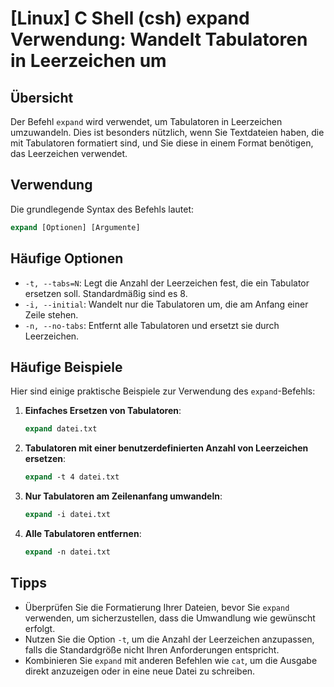 # [Linux] C Shell (csh) expand Verwendung: Wandelt Tabulatoren in Leerzeichen um

## Übersicht
Der Befehl `expand` wird verwendet, um Tabulatoren in Leerzeichen umzuwandeln. Dies ist besonders nützlich, wenn Sie Textdateien haben, die mit Tabulatoren formatiert sind, und Sie diese in einem Format benötigen, das Leerzeichen verwendet.

## Verwendung
Die grundlegende Syntax des Befehls lautet:

```csh
expand [Optionen] [Argumente]
```

## Häufige Optionen
- `-t, --tabs=N`: Legt die Anzahl der Leerzeichen fest, die ein Tabulator ersetzen soll. Standardmäßig sind es 8.
- `-i, --initial`: Wandelt nur die Tabulatoren um, die am Anfang einer Zeile stehen.
- `-n, --no-tabs`: Entfernt alle Tabulatoren und ersetzt sie durch Leerzeichen.

## Häufige Beispiele
Hier sind einige praktische Beispiele zur Verwendung des `expand`-Befehls:

1. **Einfaches Ersetzen von Tabulatoren**:
   ```csh
   expand datei.txt
   ```

2. **Tabulatoren mit einer benutzerdefinierten Anzahl von Leerzeichen ersetzen**:
   ```csh
   expand -t 4 datei.txt
   ```

3. **Nur Tabulatoren am Zeilenanfang umwandeln**:
   ```csh
   expand -i datei.txt
   ```

4. **Alle Tabulatoren entfernen**:
   ```csh
   expand -n datei.txt
   ```

## Tipps
- Überprüfen Sie die Formatierung Ihrer Dateien, bevor Sie `expand` verwenden, um sicherzustellen, dass die Umwandlung wie gewünscht erfolgt.
- Nutzen Sie die Option `-t`, um die Anzahl der Leerzeichen anzupassen, falls die Standardgröße nicht Ihren Anforderungen entspricht.
- Kombinieren Sie `expand` mit anderen Befehlen wie `cat`, um die Ausgabe direkt anzuzeigen oder in eine neue Datei zu schreiben.